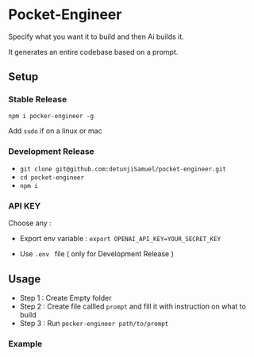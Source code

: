 
# Pocket-Engineer

Specify what you want it to build and then Ai builds it.

It generates an entire codebase based on a prompt.


## Setup


### Stable Release 

```npm i pocker-engineer -g ```

Add ```sudo``` if on a linux or mac


### Development Release

 - ```git clone git@github.com:detunjiSamuel/pocket-engineer.git```
 - ```cd pocket-engineer```
 - ```npm i```


 ### API KEY

 Choose any :

 -  Export env variable :  ```export OPENAI_API_KEY=YOUR_SECRET_KEY```

 - Use ```.env ``` file  ( only for Development Release )



 ## Usage

 - Step 1 : Create Empty folder
 - Step 2 : Create file callled `prompt` and fill it with instruction on what to build
 - Step 3 : Run `pocker-engineer path/to/prompt`
 


### Example





 



